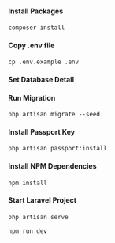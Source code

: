 #### Install Packages

```
composer install
```

#### Copy .env file

```
cp .env.example .env
```

#### Set Database Detail

#### Run Migration

```
php artisan migrate --seed
```

#### Install Passport Key

```
php artisan passport:install
```

#### Install NPM Dependencies

```
npm install
```

#### Start Laravel Project

```
php artisan serve
```

```
npm run dev
```
